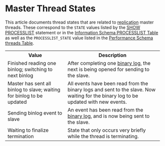 # Master Thread States

This article documents thread states that are related to [replication](/replication/) master threads. These correspond to the `STATE` values listed by the [SHOW PROCESSLIST](/sql-statements-structure/sql-statements/administrative-sql-statements/show/show-processlist/) statement or in the [Information Schema PROCESSLIST Table](/kb/en/information-schema-processlist-table/) as well as the `PROCESSLIST_STATE` value listed in the [Performance Schema threads Table](/sql-statements-structure/sql-statements/administrative-sql-statements/system-tables/performance-schema/performance-schema-tables/performance-schema-threads-table/).

<table><tbody><tr><th>Value</th><th>Description</th></tr>
<tr><td>Finished reading one binlog; switching to next binlog</td><td>After completing one <a href="/kb/en/binary-log/">binary log</a>, the next is being opened for sending to the slave.</td></tr>
<tr><td>Master has sent all binlog to slave; waiting for binlog to be updated</td><td>All events have been read from the binary logs and sent to the slave. Now waiting for the binary log to be updated with new events.</td></tr>
<tr><td>Sending binlog event to slave</td><td>An event has been read from the <a href="/kb/en/binary-log/">binary log</a>, and is now being sent to the slave.</td></tr>
<tr><td>Waiting to finalize termination</td><td>State that only occurs very briefly while the thread is terminating.</td></tr>
</tbody></table>
